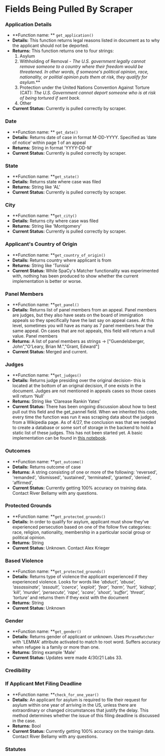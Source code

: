# Fields Being Pulled By Scraper

### Application Details
- **Function name: ** `get_application()`
- **Details:** This function returns legal reasons listed in document as to why the applicant  should not be deported.
- **Returns:** This function returns one to four strings:
	1. Asylum
	2. Withholding of Removal - *The U.S. government legally cannot remove someone to a country where their freedom would be threatened. In other words, if someone's political opinion, race, nationality, or politial opinion puts them at risk, they qualify for asylum.***
	3. Protection under the United Nations Convention Against Torture (CAT): *The U.S. Government cannot deport someone who is at risk of being tortured if sent back.*
	4. Other
- **Current Status:** Currently is pulled correctly by scraper.

### Date
- **Function name: ** `get_date()`
- **Details:** Returns date of case in format M-DD-YYYY. Specified as ‘date of notice’ within page 1 of an appeal
- **Returns:** String in format 'YYYY-DD-M'
- **Current Status:** Currently is pulled correctly by scraper.

### State
- **Function name: **`get_state()`
- **Details:** Returns state where case was filed
- **Returns:** String like 'AL'
- **Current Status:** Currently is pulled correctly by scraper.

### City
- **Function name: **`get_city()`
- **Details:** Returns city where case was filed
- **Returns:** String like 'Montgomery'
- **Current Status:** Currently is pulled correctly by scraper.

### Applicant's Country of Origin
- **Function name: **`get_country_of_origin()`
- **Details:** Returns country where applicant is from
- **Returns:** String like 'Tunisia'
- **Current Status:** While SpaCy's Matcher functionality was experimented with, nothing has been produced to show whether the current implementation is better or worse.

### Panel Members
- **Function name: **`get_panel()`
- **Details:** Returns list of panel members from an appeal. Panel members are judges, but they also have seats on the board of immigration appeals so they specifically have the last say on appeal cases. At this level, sometimes you will have as many as 7 panel members hear the same appeal. On cases that are not appeals, this field will return a null value. Panel members 
- **Returns:** A list of panel members as strings -> ["Guendelsberger, John","O'Leary, Brian M.","Grant, Edward"]
- **Current Status:** Merged and current.

### Judges
- **Function name: **`get_judges()`
- **Details:** Returns judge presiding over the original decision- this is located at the bottom of an original decision, if one exists in the document. Judges are not mentioned in appeals cases so those cases will return 'Null'
- **Returns:** String like ‘Clarease Rankin Yates’
- **Current Status:** There has been ongoing discussion about how to best pull out this field and the get_pannel field. When we inherited this code, every time the function was run it was scraping data about the judges from a Wikipedia page. As of 4/27, the conclusion was that we needed to create a database or some sort of storage in the backend to hold a static list of these judges. This has not been started yet. A basic implementation can be found in [this notebook](https://github.com/Lambda-School-Labs/human-rights-first-asylum-ds-a/blob/main/notebooks/get_judge_implementation.ipynb).

### Outcomes
- **Function name: **`get_outcome()`
- **Details:** Returns outcome of case
- **Returns:** A string consisting of one or more of the following:
            'reversed',
	    'remanded',
            'dismissed',
            'sustained',
            'terminated',
            'granted',
            'denied',
            'affirmed',
- **Current Status:** Currently getting 100% accuracy on training data. Contact River Bellamy with any questions.

### Protected Grounds
- **Function name: **`get_protected_grounds()`
- **Details:** In order to qualify for asylum, applicant must show they've experienced persecution based on one of the follow five categories: race, religion, nationality, membership in a particular social group or political opinion.
- **Returns:** String
- **Current Status:** Unknown. Contact Alex Krieger

### Based Violence
- **Function name: **`get_protected_grounds()`
- **Details:** Returns type of violence the applicant experienced if they experienced violence. Looks for words like *'abduct', 'abuse', 'assassinate', 'assault', 'coerce', 'exploit', 'fear', 'harm', 'hurt', 'kidnap', 'kill', 'murder', 'persecute', 'rape', 'scare', 'shoot', 'suffer', 'threat', 'torture'* and returns them if they exist with the document
- **Returns:** String
- **Current Status:** Unknown

### Gender
- **Function name: **`get_gender()`
- **Details:** Returns gender of applicant or unknown. Uses `PhraseMatcher` with 'LEMMA' attribute activated to match to root word. Suffers accuracy when refugee is a family or more than one.
- **Returns:** String example 'Male'
- **Current Status:** Updates were made 4/30/21 Labs 33. 
### Credibility

### If Applicant Met Filing Deadline
- **Function name: **`check_for_one_year()`
- **Details:** An applicant for asylum is required to file their request for asylum within one year of arriving in the US, unless there are extraordinary or changed circumstances that justify the delay. This method determines whether the issue of this filing deadline is discussed in the case.
- **Returns:** Bool
- **Current Status:** Currently getting 100% accuracy on the trainign data. Contact River Bellamy with any questions.
### Statutes
